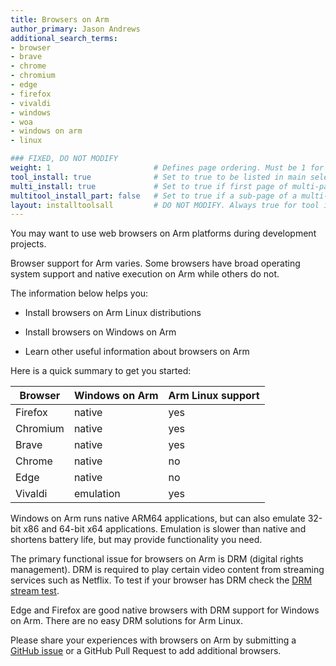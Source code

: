 ```yaml
---
title: Browsers on Arm
author_primary: Jason Andrews
additional_search_terms:
- browser
- brave
- chrome
- chromium
- edge
- firefox
- vivaldi
- windows
- woa
- windows on arm
- linux

### FIXED, DO NOT MODIFY
weight: 1                       # Defines page ordering. Must be 1 for first (or only) page.
tool_install: true              # Set to true to be listed in main selection page, else false
multi_install: true             # Set to true if first page of multi-page article, else false
multitool_install_part: false   # Set to true if a sub-page of a multi-page article, else false
layout: installtoolsall         # DO NOT MODIFY. Always true for tool install articles
---
```


You may want to use web browsers on Arm platforms during development projects. 

Browser support for Arm varies. Some browsers have broad operating system support and native execution on Arm while others do not. 

The information below helps you:

- Install browsers on Arm Linux distributions

- Install browsers on Windows on Arm

- Learn other useful information about browsers on Arm

Here is a quick summary to get you started:

| Browser       | Windows on Arm | Arm Linux support |
| -----------   | -------------- | ---------         |
| Firefox       | native         | yes               |
| Chromium      | native         | yes               |
| Brave         | native         | yes               |
| Chrome        | native         | no                |
| Edge          | native         | no                |
| Vivaldi       | emulation      | yes               |

Windows on Arm runs native ARM64 applications, but can also emulate 32-bit x86 and 64-bit x64 applications. Emulation is slower than native and shortens battery life, but may provide functionality you need.

The primary functional issue for browsers on Arm is DRM (digital rights management). DRM is required to play certain video content from streaming services such as Netflix. To test if your browser has DRM check the [DRM stream test](https://bitmovin.com/demos/drm). 

Edge and Firefox are good native browsers with DRM support for Windows on Arm. There are no easy DRM solutions for Arm Linux.

Please share your experiences with browsers on Arm by submitting a [GitHub issue](https://github.com/ArmDeveloperEcosystem/arm-learning-paths/issues/new) or a GitHub Pull Request to add additional browsers. 


